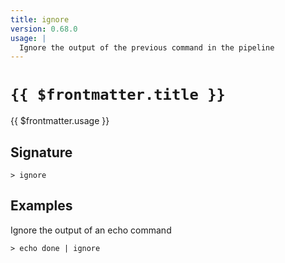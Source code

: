 ```yaml
---
title: ignore
version: 0.68.0
usage: |
  Ignore the output of the previous command in the pipeline
---
```


# <code>{{ $frontmatter.title }}</code>

<div style='white-space: pre-wrap;'>{{ $frontmatter.usage }}</div>

## Signature

```> ignore ```

## Examples

Ignore the output of an echo command
```shell
> echo done | ignore
```
